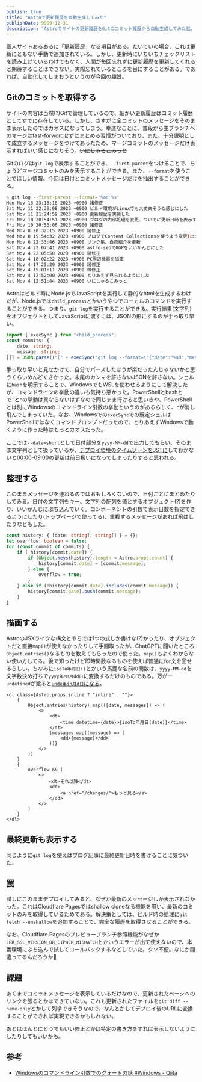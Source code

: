 ```yaml
---
publish: true
title: "Astroで更新履歴を自動生成してみた"
publishDate: 9999-12-31
description: "Astroでサイトの更新履歴をGitのコミット履歴から自動生成してみた話。"
---
```


個人サイトあるあるに「更新履歴」なる項目がある。たいていの場合、これは更新にともない手動で追加されている。しかし、更新時にいちいちチェックリストを読み上げているわけでもなく、人間が毎回忘れずに更新履歴を更新してくれると期待することはできない。実際忘れているところを目にすることがある。であれば、自動化してしまおうというのが今回の趣旨。

## Gitのコミットを取得する

サイトの内容は当然(?)Gitで管理しているので、細かい更新履歴はコミット履歴としてすでに存在している。しかし、さすがに全コミットのメッセージをそのまま表示したのではカオスになってしまう。幸運なことに、普段から主ブランチへのマージはfast-forwordせずにまとめる習慣がついており、また、十分説明として成立するメッセージをつけてあったため、マージコミットのメッセージだけ表示すればいい感じになりそう。~~いにしゃるこみっと~~

Gitのログは`git log`で表示することができ、`--first-parent`をつけることで、ちょうどマージコミットのみを表示することができる。また、`--format`を使うことでほしい情報、今回は日付とコミットメッセージだけを抽出することができる。

```bash
> git log --first-parent --format='%ad %s'
Mon Nov 13 23:18:18 2023 +0900 諸修正
Sat Nov 11 22:39:08 2023 +0900 ビルド環境がLinuxでも大丈夫そうな感じにした
Sat Nov 11 21:24:59 2023 +0900 更新履歴を実装した
Fri Nov 10 20:54:51 2023 +0900 ブログの内部処理を変更、ついでに更新日時を表示するようにした
Fri Nov 10 20:53:06 2023 +0900 諸修正
Wed Nov 8 20:32:15 2023 +0900 諸修正
Wed Nov 8 19:54:32 2023 +0900 ブログでContent Collectionsを使うよう変更(出力は変わってない)
Mon Nov 6 22:33:46 2023 +0900 リンク集、自己紹介を更新
Sat Nov 4 22:07:41 2023 +0900 astro-seoでOGPをいいかんじにした
Sat Nov 4 22:05:58 2023 +0900 諸修正
Sat Nov 4 18:02:22 2023 +0900 PC周辺機器を加筆
Sat Nov 4 17:25:29 2023 +0900 諸修正
Sat Nov 4 15:01:11 2023 +0900 微修正
Sat Nov 4 12:52:00 2023 +0900 とりあえず見られるようにした
Sat Nov 4 12:51:44 2023 +0900 いにしゃるこみっと
```

Astroはビルド時にNode.jsでJavaScriptを実行して静的なhtmlを生成するわけだが、Node.jsでは`child_process`とかいうやつでローカルのコマンドを実行することができる。つまり、`git log`を実行することができる。実行結果(文字列)をオブジェクトとしてJavaScriptに渡すには、JSONの形にするのが手っ取り早い。

```ts
import { execSync } from "child_process";
const commits: {
    date: string;
    message: string;
}[] = JSON.parse(("[" + execSync('git log --format=\'{"date":"%ad","message":"%s"},\' --date=short --first-parent', { shell: "bash" }).toString() + "]").replace(",\n]", "]"));
```

手っ取り早いと見せかけて、自分でパースしたほうが楽だったんじゃないかと思うくらいめんどくさかった。末尾のカンマを許さないJSONを許さない。シェルに`bash`を明示することで、WindowsでもWSLを使わせるようにして解決したが、コマンドラインの挙動の違いも気持ち悪かった。PowerShellとbashとで`'`と`"`の挙動は異ならないはずなので同じまま行けると思いきや、PowerShellとは別にWindowsのコマンドライン引数の挙動というのがあるらしく、`"`が消し飛んでしまっていた。なお、Windowsでの`execSync`での既定シェルはPowerShellではなくコマンドプロンプトだったので、とりあえずWindowsで動くように作った時はもっとカオスだった。

ここでは`--date=short`として日付部分を`yyyy-MM-dd`で出力してもらい、そのまま文字列として扱っているが、[デプロイ環境のタイムゾーンをJSTに](https://pixelog.net/post/2022/04/04/180306/)しておかないと00:00-09:00の更新は前日扱いになってしまったりすると思われる。

## 整理する

このままメッセージを連ねるのではおもしろくないので、日付ごとにまとめたりしてみる。日付の文字列をキー、文字列の配列を値とするオブジェクト(?)を作り、いいかんじにぶち込んでいく。コンポーネントの引数で表示日数を指定できるようにしたり(トップページで使ってる)、重複するメッセージがあれば飛ばしたりなどもした。

```typescript
const history: { [date: string]: string[] } = {};
let overflow: boolean = false;
for (const commit of commits) {
    if (!history[commit.date]) {
        if (Object.keys(history).length < Astro.props.count) {
            history[commit.date] = [commit.message];
        } else {
            overflow = true;
        }
    } else if (!history[commit.date].includes(commit.message)) {
        history[commit.date].push(commit.message);
    }
}
```

## 描画する

AstroのJSXライクな構文とやらでは1つの式しか書けな(?)かったり、オブジェクトだと直接`map()`が使えなかったりして手間取ったが、ChatGPTに聞いたところ`Object.entries()`なるものを教えてもらったので使った。`map()`もよくわからない使い方してる。後で知ったけど即時関数なるものを使えば普通にfor文を回せるらしい。ちなみに`isoTo年月日()`とかいう馬鹿な名前の関数は、`yyyy-MM-dd`を文字数決め打ちで`yyyy年MM月dd日`に変換するだけのものである。万が一`undefined`が渡ると[`unde年in月d日`になる](https://twitter.com/DG_7D/status/1723580260854428062)。

```astro
<dl class={Astro.props.inline ? "inline" : ""}>
    {
        Object.entries(history).map(([date, messages]) => (
            <>
                <dt>
                    <time datetime={date}>{isoTo年月日(date)}</time>
                </dt>
                {messages.map((message) => (
                    <dd>{message}</dd>
                ))}
            </>
        ))
    }
    {
        overflow && (
            <>
                <dt>それ以降</dt>
                <dd>
                    <a href="/changes/">もっと見る</a>
                </dd>
            </>
        )
    }
</dl>
```

## 最終更新も表示する

同じように`git log`を使えばブログ記事に最終更新日時を書けることに気づいた。

## 罠

試しにこのままデプロイしてみると、なぜか最新のメッセージしか表示されなかった。これはCloudflare Pagesではshallow cloneなる機能を用い、最新のコミットのみを取得しているためである。解決策としては、ビルド時の処理に`git fetch --unshallow`を追加することで、完全な履歴を取得させることができる。

なお、Cloudflare Pagesのプレビューブランチ参照機能がなぜか`ERR_SSL_VERSION_OR_CIPHER_MISMATCH`とかいうエラーが出て使えないので、本番環境にぶち込んで試してロールバックするなどしていた。クソ不便。なにか間違ってるんだろうか🤔

## 課題

あくまでコミットメッセージを表示しているだけなので、更新されたページへのリンクを張るとかはできていない。これも更新されたファイルを`git diff --name-only`とかして列挙できそうなので、なんとかしてデプロイ後のURLに変換することができれば実現できるかもしれない。

あとはほんとにどうでもいい修正とかは特定の書き方をすれば表示しないようにしたりしてもいいかも。

## 参考

- [Windowsのコマンドライン引数でのクォートの話 #Windows - Qiita](https://qiita.com/igrep/items/d4251d12e85cfc0a00df)